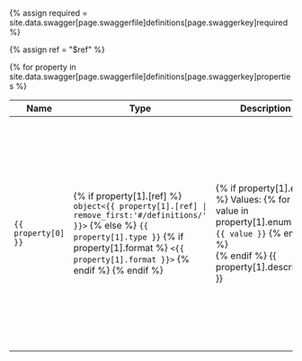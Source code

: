 <!-- Read the "required" array from Swagger for use later -->
{% assign required = site.data.swagger[page.swaggerfile]definitions[page.swaggerkey]required %}

<!-- Liquid chokes on the $ sign, so reference the variable instead -->
{% assign ref = "$ref" %}

<table>
    <thead>
    <tr><th>Name</th><th>Type</th><th>Description</th><th>&nbsp;</th></tr>
    </thead>
    <!-- For each property, get the name and type from the Swagger file -->
    {% for property in site.data.swagger[page.swaggerfile]definitions[page.swaggerkey]properties %}
        <tr>
            <!-- property[0] is the attribute name -->
            <td><code>{{ property[0] }}</code></td>
            <td>
            <!-- property[1] contains the attribute info -->
            <!-- If it's an object reference, insert just the object type -->
            {% if property[1].[ref] %}
            <code>object&#60;{{ property[1].[ref] | remove_first:'#/definitions/' }}&#62;</code>
            {% else %}
            <code>{{ property[1].type }}</code>
            {% if property[1].format %}
            <code>&#60;{{ property[1].format }}&#62;</code>
            {% endif %}
            {% endif %}
            </td>
            <td>
            <!-- If it's an enum, list the values before the description -->
            <!-- There are no enums in Concourse Swagger file so not tested -->
            {% if property[1].enum %}
            Values: 
                {% for value in property[1].enum %}
                <code>{{ value }}</code>
                {% endfor %}
            <br>
            {% endif %}
            {{ property[1].description }}
            </td>
            <td>
            {% if property[1].readOnly == true %}
            READ<br>ONLY
            {% endif %}

            <!-- Get the "required" attributes from the Swagger file -->
            {% for reqprop in required %}
                {% if reqprop == property[0] %}
                REQUIRED
                {% endif %}
            {% endfor %}
            </td>
        </tr>
    {% endfor %}
</table>